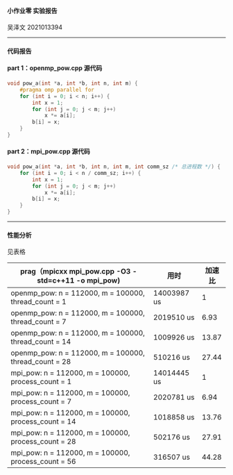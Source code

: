 #### 小作业零  实验报告

吴泽文  2021013394

----

#### 代码报告

#### part 1：openmp_pow.cpp  源代码

```c++
void pow_a(int *a, int *b, int n, int m) {
    #pragma omp parallel for
    for (int i = 0; i < n; i++) {
        int x = 1;
        for (int j = 0; j < m; j++)
            x *= a[i];
        b[i] = x;
    }
}
```

#### part 2：mpi_pow.cpp 源代码

```c++
void pow_a(int *a, int *b, int n, int m, int comm_sz /* 总进程数 */) {
    for (int i = 0; i < n / comm_sz; i++) {
        int x = 1;
        for (int j = 0; j < m; j++)
            x *= a[i];
        b[i] = x;
    }
}
```

----

#### 性能分析

见表格

| prag（mpicxx mpi_pow.cpp -O3 -std=c++11 -o mpi_pow)   | 用时        | 加速比 |
| ----------------------------------------------------- | ----------- | ------ |
| openmp_pow: n = 112000, m = 100000, thread_count = 1  | 14003987 us | 1      |
| openmp_pow: n = 112000, m = 100000, thread_count = 7  | 2019510 us  | 6.93   |
| openmp_pow: n = 112000, m = 100000, thread_count = 14 | 1009926 us  | 13.87  |
| openmp_pow: n = 112000, m = 100000, thread_count = 28 | 510216 us   | 27.44  |
| mpi_pow: n = 112000, m = 100000, process_count = 1    | 14014445 us | 1      |
| mpi_pow: n = 112000, m = 100000, process_count = 7    | 2020781 us  | 6.94   |
| mpi_pow: n = 112000, m = 100000, process_count = 14   | 1018858 us  | 13.76  |
| mpi_pow: n = 112000, m = 100000, process_count = 28   | 502176 us   | 27.91  |
| mpi_pow: n = 112000, m = 100000, process_count = 56   | 316507 us   | 44.28  |

